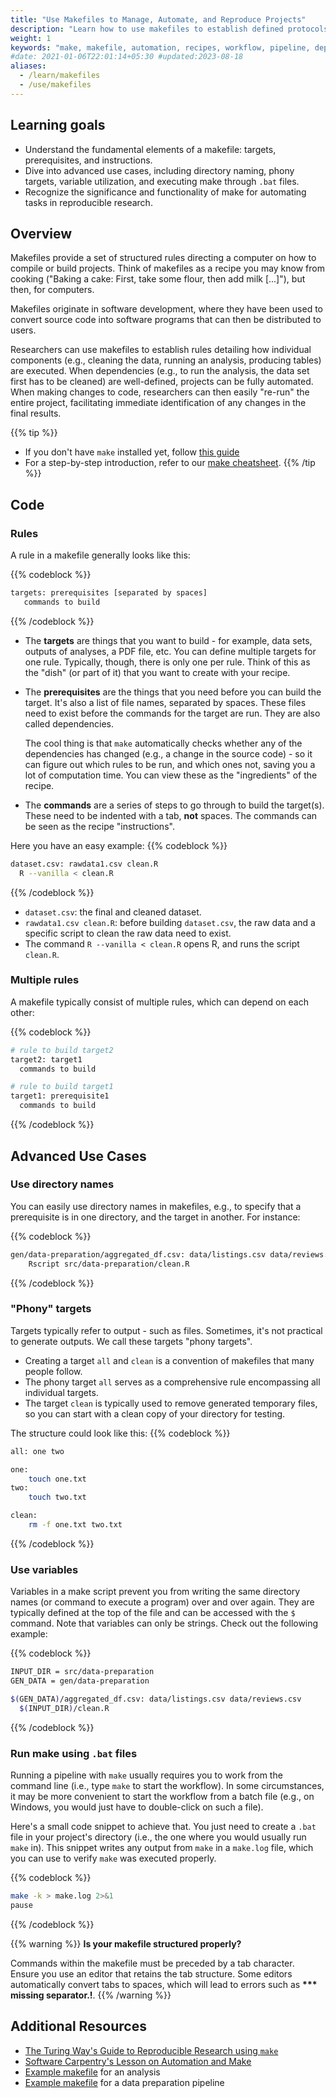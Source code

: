 ```yaml
---
title: "Use Makefiles to Manage, Automate, and Reproduce Projects"
description: "Learn how to use makefiles to establish defined protocols and strategies for your computational workflows."
weight: 1
keywords: "make, makefile, automation, recipes, workflow, pipeline, dependencies, targets, reproducible research"
#date: 2021-01-06T22:01:14+05:30 #updated:2023-08-18
aliases:
  - /learn/makefiles
  - /use/makefiles
---
```


## Learning goals

- Understand the fundamental elements of a makefile: targets, prerequisites, and instructions.
- Dive into advanced use cases, including directory naming, phony targets, variable utilization, and executing make through `.bat` files.
- Recognize the significance and functionality of make for automating tasks in reproducible research.

## Overview

Makefiles provide a set of structured rules directing a computer on how to compile or build projects. Think of makefiles as a recipe you may know from cooking ("Baking a cake: First, take some flour, then add milk [...]"), but then, for computers.

Makefiles originate in software development, where they have been used to convert source code into software programs that can then be distributed to users.

Researchers can use makefiles to establish rules detailing how individual components (e.g., cleaning the data, running an analysis, producing tables) are executed. When dependencies (e.g., to run the analysis, the data set first has to be cleaned) are well-defined, projects can be fully automated. When making changes to code, researchers can then easily "re-run" the entire project, facilitating immediate identification of any changes in the final results.

{{% tip %}}

- If you don't have `make` installed yet, follow [this guide](https://tilburgsciencehub.com/topics/automation/automation-tools/makefiles/make/)
- For a step-by-step introduction, refer to our [make cheatsheet](../images/tsh_make_cheatsheet.pdf).
  {{% /tip %}}

## Code

### Rules

A rule in a makefile generally looks like this:

{{% codeblock %}}

```bash
targets: prerequisites [separated by spaces]
   commands to build
```

{{% /codeblock %}}

- The **targets** are things that you want to build - for example, data sets, outputs of analyses, a PDF file, etc. You can define multiple targets for one rule. Typically, though, there is only one per rule. Think of this as the "dish" (or part of it) that you want to create with your recipe.

- The **prerequisites** are the things that you need before you can build the target. It's also a list of file names, separated by spaces. These files need to exist before the commands for the target are run. They are also called dependencies.

  The cool thing is that `make` automatically checks whether any of the dependencies has changed (e.g., a change in the source code) - so it can figure out which rules to be run, and which ones not, saving you a lot of computation time. You can view these as the "ingredients" of the recipe.

- The **commands** are a series of steps to go through to build the target(s). These need to be indented with a tab, **not** spaces. The commands can be seen as the recipe "instructions".

Here you have an easy example:
{{% codeblock %}}

```bash
dataset.csv: rawdata1.csv clean.R
  R --vanilla < clean.R
```

{{% /codeblock %}}

- `dataset.csv`: the final and cleaned dataset.
- `rawdata1.csv clean.R`: before building `dataset.csv`, the raw data and a specific script to clean the raw data need to exist.
- The command `R --vanilla < clean.R` opens R, and runs the script `clean.R`.

### Multiple rules

A makefile typically consist of multiple rules, which can depend on each other:

{{% codeblock %}}

```bash
# rule to build target2
target2: target1
  commands to build

# rule to build target1
target1: prerequisite1
  commands to build
```

{{% /codeblock %}}

## Advanced Use Cases

### Use directory names

You can easily use directory names in makefiles, e.g., to specify that a prerequisite is in one directory, and the target in another. For instance:

{{% codeblock %}}

```bash
gen/data-preparation/aggregated_df.csv: data/listings.csv data/reviews.csv
	Rscript src/data-preparation/clean.R
```

{{% /codeblock %}}

### "Phony" targets

Targets typically refer to output - such as files. Sometimes, it's not practical to generate outputs. We call these targets "phony targets".

- Creating a target `all` and `clean` is a convention of makefiles that many people follow.
- The phony target `all` serves as a comprehensive rule encompassing all individual targets.
- The target `clean` is typically used to remove generated temporary files, so you can start with a clean copy of your directory for testing.

The structure could look like this:
{{% codeblock %}}

```bash
all: one two

one:
    touch one.txt
two:
    touch two.txt

clean:
    rm -f one.txt two.txt
```

{{% /codeblock %}}

### Use variables

Variables in a make script prevent you from writing the same directory names (or command to execute a program) over and over again. They are typically defined at the top of the file and can be accessed with the `$` command. Note that variables can only be strings. Check out the following example:

{{% codeblock %}}

```bash
INPUT_DIR = src/data-preparation
GEN_DATA = gen/data-preparation

$(GEN_DATA)/aggregated_df.csv: data/listings.csv data/reviews.csv
  $(INPUT_DIR)/clean.R
```

{{% /codeblock %}}

### Run make using `.bat` files

Running a pipeline with `make` usually requires you to work from the command line (i.e., type `make` to start the workflow). In some circumstances, it may be more convenient to start the workflow from a batch file (e.g., on Windows, you would just have to double-click on such a file).

Here's a small code snippet to achieve that. You just need to create a `.bat` file in your project's directory (i.e., the one where you would usually run `make` in). This snippet writes any output from `make` in a `make.log` file, which you can use to verify `make` was executed properly.

{{% codeblock %}}

```bash
make -k > make.log 2>&1
pause
```

{{% /codeblock %}}

{{% warning %}}
**Is your makefile structured properly?**

Commands within the makefile must be preceded by a tab character. Ensure you use an editor that retains the tab structure. Some editors automatically convert tabs to spaces, which will lead to errors such as **\*\*\* missing separator.!**.
{{% /warning %}}

## Additional Resources

- [The Turing Way's Guide to Reproducible Research using `make`](https://the-turing-way.netlify.app/reproducible-research/make.html)
- [Software Carpentry's Lesson on Automation and Make](http://swcarpentry.github.io/make-novice)
- [Example makefile](https://github.com/hannesdatta/brand-equity-journal-of-marketing/blob/c8c9ff7a6904b4f6a7ad718932f21c6b87d4d881/analysis/code/makefile) for an analysis
- [Example makefile](https://github.com/hannesdatta/brand-equity-journal-of-marketing/blob/c8c9ff7a6904b4f6a7ad718932f21c6b87d4d881/derived/code/makefile) for a data preparation pipeline
